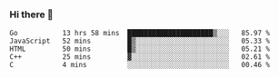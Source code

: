### Hi there 👋

<!--
**KLXLjun/KLXLjun** is a ✨ _special_ ✨ repository because its `README.md` (this file) appears on your GitHub profile.

Here are some ideas to get you started:

- 🔭 I’m currently working on ...
- 🌱 I’m currently learning ...
- 👯 I’m looking to collaborate on ...
- 🤔 I’m looking for help with ...
- 💬 Ask me about ...
- 📫 How to reach me: ...
- 😄 Pronouns: ...
- ⚡ Fun fact: ...
-->

<!--START_SECTION:waka-->
```text
Go           13 hrs 58 mins  █████████████████████▒░░░   85.97 % 
JavaScript   52 mins         █▒░░░░░░░░░░░░░░░░░░░░░░░   05.33 % 
HTML         50 mins         █▒░░░░░░░░░░░░░░░░░░░░░░░   05.21 % 
C++          25 mins         ▓░░░░░░░░░░░░░░░░░░░░░░░░   02.61 % 
C            4 mins          ░░░░░░░░░░░░░░░░░░░░░░░░░   00.46 % 
```
<!--END_SECTION:waka-->

